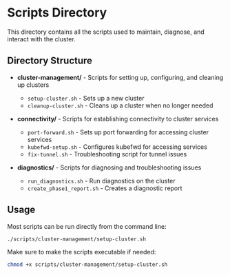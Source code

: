 # Scripts Directory

This directory contains all the scripts used to maintain, diagnose, and interact with the cluster.

## Directory Structure

- **cluster-management/** - Scripts for setting up, configuring, and cleaning up clusters
  - `setup-cluster.sh` - Sets up a new cluster
  - `cleanup-cluster.sh` - Cleans up a cluster when no longer needed

- **connectivity/** - Scripts for establishing connectivity to cluster services
  - `port-forward.sh` - Sets up port forwarding for accessing cluster services
  - `kubefwd-setup.sh` - Configures kubefwd for accessing services
  - `fix-tunnel.sh` - Troubleshooting script for tunnel issues

- **diagnostics/** - Scripts for diagnosing and troubleshooting issues
  - `run_diagnostics.sh` - Run diagnostics on the cluster
  - `create_phase1_report.sh` - Creates a diagnostic report

## Usage

Most scripts can be run directly from the command line:

```bash
./scripts/cluster-management/setup-cluster.sh
```

Make sure to make the scripts executable if needed:

```bash
chmod +x scripts/cluster-management/setup-cluster.sh
``` 